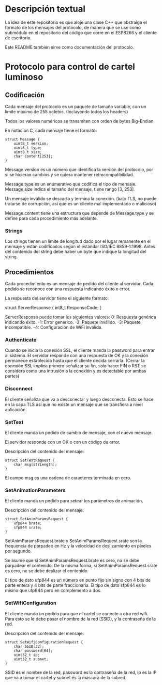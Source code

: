 # Descripción textual
La idea de este repositorio es que aloje una clase C++ que abstraiga el formato de los mensajes del protocolo, de manera que se use como submódulo en el repositorio del código que corre en el ESP8266 y el cliente de escritorio.

Este README también sirve como documentación del protocolo.
# Protocolo para control de cartel luminoso

## Codificación
Cada mensaje del protocolo es un paquete de tamaño variable, con un límite máximo de 255 octetos. (Incluyendo todos los headers)

Todos los valores numéricos se transmiten con orden de bytes Big-Endian.

En notación C, cada mensaje tiene el formato:

~~~
struct Message {
	uint8_t version;
	uint8_t type;
	uint8_t size;
	char content[253];
}
~~~
Message.version es un número que identifica la versión del protocolo, por si se hicieran cambios y se quiera mantener retrocompatibilidad.

Message.type es un enumerativo que codifica el tipo de mensaje. Message.size indica el tamaño del mensaje, tiene rango [3, 253].

Un mensaje inválido se descarta y termina la conexión. (bajo TLS, no puede tratarse de corrupción, asi que es un cliente mal implementado o malicioso)

Message.content tiene una estructura que depende de Message.type y se define para cada procedimiento más adelante.

### Strings
Los strings tienen un límite de longitud dado por el lugar remanente en el mensaje y están codificados según el estándar ISO/IEC 8859-1:1998. Antes del contenido del string debe haber un byte que indique la longitud del string.

## Procedimientos
Cada procedimiento es un mensaje de pedido del cliente al servidor. Cada pedido se reconoce con una respuesta indicando éxito o error.

La respuesta del servidor tiene el siguiente formato:

struct ServerResponse {
	int8_t ResponseCode;
}

ServerResponse puede tomar los siguientes valores:
0: Respuesta genérica indicando éxito.
-1: Error genérico.
-2: Paquete inválido.
-3: Paquete incompatible.
-4: Configuración de WiFi inválida.

### Authenticate
Cuando se inicia la conexión SSL, el cliente manda la password para entrar al sistema. El servidor responde con una respuesta de OK y la conexión permanece establecida hasta que el cliente decida cerrarla. (Cerrar la conexión SSL implica primero señalizar su fin, solo hacer FIN o RST se considera como una intrusión a la conexión y es detectable por ambas partes)

### Disconnect
El cliente señaliza que va a desconectar y luego desconecta. Esto se hace en la capa TLS así que no existe un mensaje que se transfiera a nivel aplicación.

### SetText
El cliente manda un pedido de cambio de mensaje, con el nuevo mensaje.

El servidor responde con un OK o con un código de error.

Descripción del contenido del mensaje:
~~~
struct SetTextRequest {
	char msg[strLength];
}
~~~

El campo msg es una cadena de caracteres terminada en cero.

### SetAnimationParameters
El cliente manda un pedido para setear los parámetros de animación.

Descripción del contenido del mensaje:
~~~
struct SetAnimParamsRequest {
	ufp844 brate;
	sfp844 srate;
}
~~~

SetAnimParamsRequest.brate y SetAnimParamsRequest.srate son la frequencia de parpadeo en Hz y la velocidad de deslizamiento en píxeles por segundo.

Se asume que si SetAnimParamsRequest.brate es cero, no se debe parpadear el contenido. De la misma forma, si SetAnimParamsRequest.srate es cero, no se debe deslizar el contenido.

El tipo de dato ufp844 es un número en punto fijo sin signo con 4 bits de parte entera y 4 bits de parte fraccionaria. El tipo de dato sfp844 es lo mismo que ufp844 pero en complemento a dos.

### SetWifiConfiguration
El cliente manda un pedido para que el cartel se conecte a otra red wifi. Para esto se le debe pasar el nombre de la red (SSID), y la contraseña de la red.

Descripción del contenido del mensaje:
~~~
struct SetWifiConfigurationRequest {
	char SSID[32];
	char password[64];
	uint32_t ip;
	uint32_t subnet;
}
~~~

SSID es el nombre de la red, password es la contraseña de la red, ip es la IP que va a tomar el cartel y subnet es la máscara de la subred.
